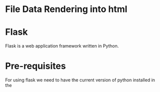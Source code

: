 # File Data Rendering into html

# Flask
  Flask is a web application framework written in Python.

# Pre-requisites
  For using flask we need to have the current version of python installed in the 
